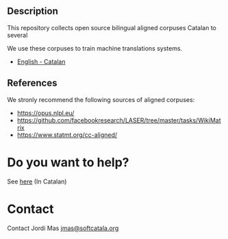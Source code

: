 ## Description
This repository collects open source bilingual aligned corpuses Catalan to several 

We use these corpuses to train machine translations systems.

* [English - Catalan](./en-ca/)

## References

We stronly recommend the following sources of aligned corpuses:
* https://opus.nlpl.eu/
* https://github.com/facebookresearch/LASER/tree/master/tasks/WikiMatrix
* https://www.statmt.org/cc-aligned/

# Do you want to help?

See [here](./CONTRIBUTING.md) (In Catalan)

# Contact

Contact Jordi Mas <jmas@softcatala.org>




